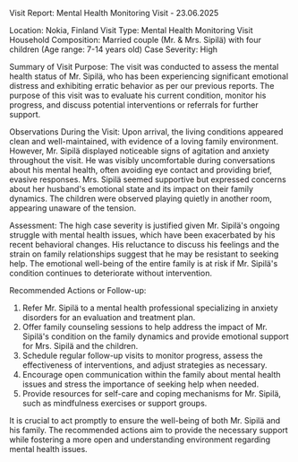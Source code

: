  Visit Report: Mental Health Monitoring Visit - 23.06.2025

Location: Nokia, Finland
Visit Type: Mental Health Monitoring Visit
Household Composition: Married couple (Mr. & Mrs. Sipilä) with four children (Age range: 7-14 years old)
Case Severity: High

Summary of Visit Purpose:
The visit was conducted to assess the mental health status of Mr. Sipilä, who has been experiencing significant emotional distress and exhibiting erratic behavior as per our previous reports. The purpose of this visit was to evaluate his current condition, monitor his progress, and discuss potential interventions or referrals for further support.

Observations During the Visit:
Upon arrival, the living conditions appeared clean and well-maintained, with evidence of a loving family environment. However, Mr. Sipilä displayed noticeable signs of agitation and anxiety throughout the visit. He was visibly uncomfortable during conversations about his mental health, often avoiding eye contact and providing brief, evasive responses. Mrs. Sipilä seemed supportive but expressed concerns about her husband's emotional state and its impact on their family dynamics. The children were observed playing quietly in another room, appearing unaware of the tension.

Assessment:
The high case severity is justified given Mr. Sipilä's ongoing struggle with mental health issues, which have been exacerbated by his recent behavioral changes. His reluctance to discuss his feelings and the strain on family relationships suggest that he may be resistant to seeking help. The emotional well-being of the entire family is at risk if Mr. Sipilä's condition continues to deteriorate without intervention.

Recommended Actions or Follow-up:
1. Refer Mr. Sipilä to a mental health professional specializing in anxiety disorders for an evaluation and treatment plan.
2. Offer family counseling sessions to help address the impact of Mr. Sipilä's condition on the family dynamics and provide emotional support for Mrs. Sipilä and the children.
3. Schedule regular follow-up visits to monitor progress, assess the effectiveness of interventions, and adjust strategies as necessary.
4. Encourage open communication within the family about mental health issues and stress the importance of seeking help when needed.
5. Provide resources for self-care and coping mechanisms for Mr. Sipilä, such as mindfulness exercises or support groups.

It is crucial to act promptly to ensure the well-being of both Mr. Sipilä and his family. The recommended actions aim to provide the necessary support while fostering a more open and understanding environment regarding mental health issues.